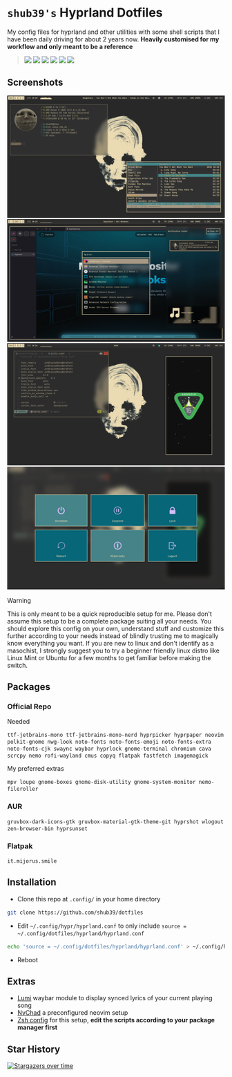 # **`shub39's` Hyprland Dotfiles**

My config files for hyprland and other utilities with some shell scripts that I have been daily driving for about 2 years now. **Heavily customised for my workflow and only meant to be a reference**

> ![](https://ziadoua.github.io/m3-Markdown-Badges/badges/Arch/arch1.svg)
> ![](https://ziadoua.github.io/m3-Markdown-Badges/badges/CSS/css1.svg)
> ![](https://ziadoua.github.io/m3-Markdown-Badges/badges/Linux/linux2.svg)
> ![](https://ziadoua.github.io/m3-Markdown-Badges/badges/Shell/shell3.svg)
> ![](https://ziadoua.github.io/m3-Markdown-Badges/badges/Neovim/neovim1.svg)
> [<img src="https://m3-markdown-badges.vercel.app/stars/1/1/shub39/dotfiles">]()

## Screenshots
![1](screenshots/1.png)
![2](screenshots/2.png)
![3](screenshots/3.png)
![4](screenshots/4.png)

> [!WARNING]
> This is only meant to be a quick reproducible setup for me. Please don't assume this setup to be a complete package suiting all your needs. You should explore this config on your own, understand stuff and customize this further according to your needs instead of blindly trusting me to magically know everything you want. If you are new to linux and don't identify as a masochist, I strongly suggest you to try a beginner friendly linux distro like Linux Mint or Ubuntu for a few months to get familiar before making the switch.

## Packages

### Official Repo
Needed
```
ttf-jetbrains-mono ttf-jetbrains-mono-nerd hyprpicker hyprpaper neovim polkit-gnome nwg-look noto-fonts noto-fonts-emoji noto-fonts-extra noto-fonts-cjk swaync waybar hyprlock gnome-terminal chromium cava scrcpy nemo rofi-wayland cmus copyq flatpak fastfetch imagemagick
```

My preferred extras
```
mpv loupe gnome-boxes gnome-disk-utility gnome-system-monitor nemo-fileroller
```

### AUR
```
gruvbox-dark-icons-gtk gruvbox-material-gtk-theme-git hyprshot wlogout zen-browser-bin hyprsunset
```

### Flatpak
```
it.mijorus.smile
```

## Installation

- Clone this repo at `.config/` in your home directory

```bash
git clone https://github.com/shub39/dotfiles
```

- Edit `~/.config/hypr/hyprland.conf` to only include `source = ~/.config/dotfiles/hyprland/hyprland.conf`
```bash
echo 'source = ~/.config/dotfiles/hyprland/hyprland.conf' > ~/.config/hypr/hyprland.conf
```

- Reboot

## Extras

- [Lumi](https://github.com/shub39/lumi) waybar module to display synced lyrics of your current playing song
- [NvChad](https://nvchad.com/) a preconfigured neovim setup
- [Zsh config](https://github.com/pixegami/terminal-profile) for this setup, **edit the scripts according to your package manager first**

## Star History

[![Stargazers over time](https://starchart.cc/shub39/dotfiles.svg?background=%23282828&axis=%23f2dfd3&line=%23ffb780)](https://starchart.cc/shub39/dotfiles)
